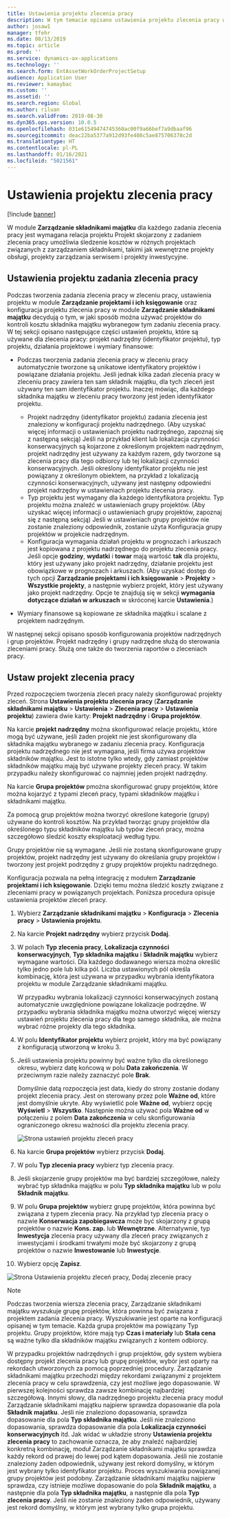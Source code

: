 ```yaml
---
title: Ustawienia projektu zlecenia pracy
description: W tym temacie opisano ustawienia projektu zlecenia pracy w module Zarządzanie składnikami majątku.
author: josaw1
manager: tfehr
ms.date: 08/13/2019
ms.topic: article
ms.prod: ''
ms.service: dynamics-ax-applications
ms.technology: ''
ms.search.form: EntAssetWorkOrderProjectSetup
audience: Application User
ms.reviewer: kamaybac
ms.custom: ''
ms.assetid: ''
ms.search.region: Global
ms.author: riluan
ms.search.validFrom: 2019-08-30
ms.dyn365.ops.version: 10.0.5
ms.openlocfilehash: 031e61549474745360ac00f9a66bef7a9dbaaf96
ms.sourcegitcommit: deac22ba5377a912d93fe408c5ae875706378c2d
ms.translationtype: HT
ms.contentlocale: pl-PL
ms.lasthandoff: 01/16/2021
ms.locfileid: "5021561"
---
```

# <a name="work-order-project-setup"></a>Ustawienia projektu zlecenia pracy

[!include [banner](../../includes/banner.md)]

 

W module **Zarządzanie składnikami majątku** dla każdego zadania zlecenia pracy jest wymagana relacja projektu Projekt skojarzony z zadaniem zlecenia pracy umożliwia śledzenie kosztów w różnych projektach związanych z zarządzaniem składnikami, takimi jak wewnętrzne projekty obsługi, projekty zarządzania serwisem i projekty inwestycyjne. 

## <a name="project-setup-for-a-work-order-job"></a>Ustawienia projektu zadania zlecenia pracy

Podczas tworzenia zadania zlecenia pracy w zleceniu pracy, ustawienia projektu w module **Zarządzanie projektami i ich księgowanie** oraz konfiguracja projektu zlecenia pracy w module **Zarządzanie składnikami majątku** decydują o tym, w jaki sposób można używać projektów do kontroli kosztu składnika majątku wybranegow tym zadaniu zlecenia pracy. W tej sekcji opisano następujące części ustawień projektu, które są używane dla zlecenia pracy: projekt nadrzędny (identyfikator projektu), typ projektu, działania projektowe i wymiary finansowe:

- Podczas tworzenia zadania zlecenia pracy w zleceniu pracy automatycznie tworzone są unikatowe identyfikatory projektów i powiązane działania projektu. Jeśli jednak kilka zadań zlecenia pracy w zleceniu pracy zawiera ten sam składnik majątku, dla tych zleceń jest używany ten sam identyfikator projektu. Inaczej mówiąc, dla każdego składnika majątku w zleceniu pracy tworzony jest jeden identyfikator projektu.

    - Projekt nadrzędny (identyfikator projektu) zadania zlecenia jest znaleziony w konfiguracji projektu nadrzędnego. (Aby uzyskać więcej informacji o ustawieniach projektu nadrzędnego, zapoznaj się z następną sekcją) Jeśli na przykład klient lub lokalizacja czynności konserwacyjnych są kojarzone z określonym projektem nadrzędnym, projekt nadrzędny jest używany za każdym razem, gdy tworzone są zlecenia pracy dla tego odbiorcy lub tej lokalizacji czynności konserwacyjnych. Jeśli określony identyfikator projektu nie jest powiązany z określonym obiektem, na przykład z lokalizacją czynności konserwacyjnych, używany jest następny odpowiedni projekt nadrzędny w ustawieniach projektu zlecenia pracy.
    - Typ projektu jest wymagany dla każdego identyfikatora projektu. Typ projektu można znaleźć w ustawieniach grupy projektów. (Aby uzyskać więcej informacji o ustawieniach grupy projektów, zapoznaj się z następną sekcją) Jeśli w ustawieniach grupy projektów nie zostanie znaleziony odpowiednik, zostanie użyta Konfiguracja grupy projektów w projekcie nadrzędnym.
    - Konfiguracja wymagania działań projektu w prognozach i arkuszach jest kopiowana z projektu nadrzędnego do projektu zlecenia pracy. Jeśli opcje **godziny**, **wydatki** i **towar** mają wartość **tak** dla projektu, który jest używany jako projekt nadrzędny, działanie projektu jest obowiązkowe w prognozach i arkuszach. (Aby uzyskać dostęp do tych opcji **Zarządzanie projektami i ich księgowanie** \> **Projekty** \> **Wszystkie projekty**, a następnie wybierz projekt, który jest używany jako projekt nadrzędny. Opcje te znajdują się w sekcji **wymagania dotyczące działań w arkuszach** w skróconej karcie **Ustawienia**.)

- Wymiary finansowe są kopiowane ze składnika majątku i scalane z projektem nadrzędnym.

W następnej sekcji opisano sposób konfigurowania projektów nadrzędnych i grup projektów. Projekt nadrzędny i grupy nadrzędne służą do sterowania zleceniami pracy. Służą one także do tworzenia raportów o zleceniach pracy.

## <a name="set-up-work-order-projects"></a>Ustaw projekt zlecenia pracy

Przed rozpoczęciem tworzenia zleceń pracy należy skonfigurować projekty zleceń. Strona **Ustawienia projektu zlecenia pracy** (**Zarządzanie składnikami majątku** \> **Ustawienia** \> **Zlecenia pracy** \> **Ustawienia projektu**) zawiera dwie karty: **Projekt nadrzędny** i **Grupa projektów**.

Na karcie **projekt nadrzędny** można skonfigurować relacje projektu, które mogą być używane, jeśli żaden projekt nie jest skonfigurowany dla składnika majątku wybranego w zadaniu zlecenia pracy. Konfiguracja projektu nadrzędnego nie jest wymagana, jeśli firma używa projektów składników majątku. Jest to istotne tylko wtedy, gdy zamiast projektów składników majątku mają być używane projekty zleceń pracy. W takim przypadku należy skonfigurować co najmniej jeden projekt nadrzędny.

Na karcie **Grupa projektów** pmożna skonfigurować grupy projektów, które można kojarzyć z typami zleceń pracy, typami składników majątku i składnikami majątku.

Za pomocą grup projektów można tworzyć określone kategorie (grupy) używane do kontroli kosztów. Na przykład tworząc grupy projektów dla określonego typu składników majątku lub typów zleceń pracy, można szczegółowo śledzić koszty eksploatacji według typu.

Grupy projektów nie są wymagane. Jeśli nie zostaną skonfigurowane grupy projektów, projekt nadrzędny jest używany do określania grupy projektów i tworzony jest projekt podrzędny z grupy projektów projektu nadrzędnego.

Konfiguracja pozwala na pełną integrację z modułem **Zarządzanie projektami i ich księgowanie**. Dzięki temu można śledzić koszty związane z zleceniami pracy w powiązanych projektach. Poniższa procedura opisuje ustawienia projektów zleceń pracy.

1. Wybierz **Zarządzanie składnikami majątku** \> **Konfiguracja** \> **Zlecenia pracy** \> **Ustawienia projektu**.
2. Na karcie **Projekt nadrzędny** wybierz przycisk **Dodaj**.
3. W polach **Typ zlecenia pracy**, **Lokalizacja czynności konserwacyjnych**, **Typ składnika majątku** i **Składnik majątku** wybierz wymagane wartości. Dla każdego dodawanego wiersza można określić tylko jedno pole lub kilka pól. Liczba ustawionych pól określa kombinację, która jest używana w przypadku wybrania identyfikatora projektu w module Zarządzanie składnikami majątku. 

    W przypadku wybrania lokalizacji czynności konserwacyjnych zostaną automatycznie uwzględnione powiązane lokalizacje podrzędne. W przypadku wybrania składnika majątku można utworzyć więcej wierszy ustawień projektu zlecenia pracy dla tego samego składnika, ale można wybrać różne projekty dla tego składnika.

4. W polu **Identyfikator projektu** wybierz projekt, który ma być powiązany z konfiguracją utworzoną w kroku 3.
5. Jeśli ustawienia projektu powinny być ważne tylko dla określonego okresu, wybierz datę końcową w polu **Data zakończenia**. W przeciwnym razie należy zaznaczyć pole **Brak**.

    Domyślnie datą rozpoczęcia jest data, kiedy do strony zostanie dodany projekt zlecenia pracy. Jest on sterowany przez pole **Ważne od**, które jest domyślnie ukryte. Aby wyświetlić pole **Ważne od**, wybierz opcję **Wyświetl** \> **Wszystko**. Następnie można używać pola **Ważne od** w połączeniu z polem **Data zakończenia** w celu skonfigurowania ograniczonego okresu ważności dla projektu zlecenia pracy.

    ![Strona ustawień projektu zleceń pracy](media/17-setup-for-work-orders.png)

6. Na karcie **Grupa projektów** wybierz przycisk **Dodaj**.
7. W polu **Typ zlecenia pracy** wybierz typ zlecenia pracy.
8. Jeśli skojarzenie grupy projektów ma być bardziej szczegółowe, należy wybrać typ składnika majątku w polu **Typ składnika majątku** lub w polu **Składnik majątku**.
9. W polu **Grupa projektów** wybierz grupę projektów, która powinna być związana z typem zlecenia pracy. Na przykład typ zlecenia pracy o nazwie **Konserwacja zapobiegawcza** może być skojarzony z grupą projektów o nazwie **Kons. zap.** lub **Wewnętrzne**. Alternatywnie, typ **Inwestycja** zlecenia pracy używany dla zleceń pracy związanych z inwestycjami i środkami trwałymi może być skojarzony z grupą projektów o nazwie **Inwestowanie** lub **Inwestycje**.
10. Wybierz opcję **Zapisz**.

![Strona Ustawienia projektu zleceń pracy, Dodaj zlecenie pracy](media/18-setup-for-work-orders.png)

> [!NOTE]
> Podczas tworzenia wiersza zlecenia pracy, Zarządzanie składnikami majątku wyszukuje grupę projektów, która powinna być związana z projektem zadania zlecenia pracy. Wyszukiwanie jest oparte na konfiguracji opisanej w tym temacie. Każda grupa projektów ma powiązany Typ projektu. Grupy projektów, które mają typ **Czas i materiały** lub **Stała cena** są ważne tylko dla składników majątku związanych z kontem odbiorcy.
>
> W przypadku projektów nadrzędnych i grup projektów, gdy system wybiera dostępny projekt zlecenia pracy lub grupę projektów, wybór jest oparty na rekordach utworzonych za pomocą poprzedniej procedury. Zarządzanie składnikami majątku przechodzi między rekordami związanymi z projektem zlecenia pracy w celu sprawdzenia, czy jest możliwe jego dopasowanie. W pierwszej kolejności sprawdza zawsze kombinację najbardziej szczegółową. Innymi słowy, dla nadrzędnego projektu zlecenia pracy moduł Zarządzanie składnikami majątku najpierw sprawdza dopasowanie dla pola **Składnik majatku**. Jeśli nie znaleziono dopasowania, sprawdza dopasowanie dla pola **Typ składnika majątku**. Jeśli nie znaleziono dopasowania, sprawdza dopasowanie dla pola **Lokalizacja czynności konserwacyjnych** itd. Jak widać w układzie strony **Ustawienia projektu zlecenia pracy** to zachowanie oznacza, że aby znaleźć najbardziej konkretną kombinację, moduł Zarządzanie składnikami majątku sprawdza każdy rekord od prawej do lewej pod kątem dopasowania. Jeśli nie zostanie znaleziony żaden odpowiednik, używany jest rekord domyślny, w którym jest wybrany tylko identyfikator projektu. Proces wyszukiwania powiązanej grupy projektów jest podobny. Zarządzanie składnikami majątku najpierw sprawdza, czy istnieje możliwe dopasowanie do pola **Składnik majątku**, a następnie dla pola **Typ składnika majątku**, a następnie dla pola **Typ zlecenia pracy**. Jeśli nie zostanie znaleziony żaden odpowiednik, używany jest rekord domyślny, w którym jest wybrany tylko grupa projektu.
